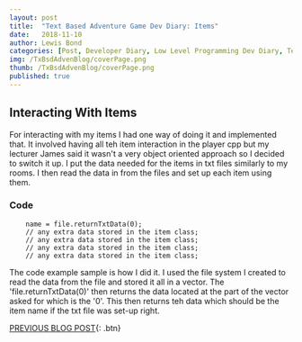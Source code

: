 ```yaml
---
layout: post
title:  "Text Based Adventure Game Dev Diary: Items"
date:   2018-11-10
author: Lewis Bond
categories: [Post, Developer Diary, Low Level Programming Dev Diary, Text Based Adventure Dev Diary]
img: /TxBsdAdvenBlog/coverPage.png
thumb: /TxBsdAdvenBlog/coverPage.png
published: true
---
```


<!--more-->

## Interacting With Items
For interacting with my items I had one way of doing it and implemented that. It involved having all teh item interaction in the player cpp but my lecturer James said it wasn't a very object oriented approach so I decided to switch it up. I put the data needed for the items in txt files similarly to my rooms. I then read the data in from the files and set up each item using them. 

### Code
~~~
    name = file.returnTxtData(0);
    // any extra data stored in the item class;
    // any extra data stored in the item class;
    // any extra data stored in the item class;
    // any extra data stored in the item class;
~~~

The code example sample is how I did it. I used the file system I created to read the data from the file and stored it all in a vector. The 'file.returnTxtData(0)' then returns the data located at the part of the vector asked for which is the '0'. This then returns teh data which should be the item name if the txt file was set-up right.

[PREVIOUS BLOG POST](https://lbondi7.github.io/post/developer%20diary/low%20level%20programming%20dev%20diary/text%20based%20adventure%20dev%20diary/llp-dd-TBAG-4){: .btn}
